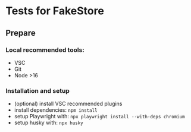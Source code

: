 # Tests for FakeStore


## Prepare


### Local recommended tools:


-   VSC
-   Git
-   Node >16


### Installation and setup


-   (optional) install VSC recommended plugins
-   install dependencies: `npm install`
-   setup Playwright with: `npx playwright install --with-deps chromium`
-   setup husky with: `npx husky`